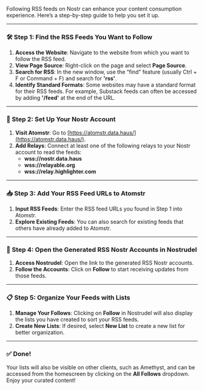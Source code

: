 Following RSS feeds on Nostr can enhance your content consumption experience. Here’s a step-by-step guide to help you set it up.

---

### 🛠️ Step 1: Find the RSS Feeds You Want to Follow

1. **Access the Website**: Navigate to the website from which you want to follow the RSS feed.
2. **View Page Source**: Right-click on the page and select **Page Source**.
3. **Search for RSS**: In the new window, use the “find” feature (usually Ctrl + F or Command + F) and search for **'rss'**. 
4. **Identify Standard Formats**: Some websites may have a standard format for their RSS feeds. For example, Substack feeds can often be accessed by adding **'/feed'** at the end of the URL.

---

### 🔗 Step 2: Set Up Your Nostr Account

1. **Visit Atomstr**: Go to [https://atomstr.data.haus/](https://atomstr.data.haus/).
2. **Add Relays**: Connect at least one of the following relays to your Nostr account to read the feeds:
   - **wss://nostr.data.haus**
   - **wss://relayable.org**
   - **wss://relay.highlighter.com**

---

### 📥 Step 3: Add Your RSS Feed URLs to Atomstr

1. **Input RSS Feeds**: Enter the RSS feed URLs you found in Step 1 into Atomstr.
2. **Explore Existing Feeds**: You can also search for existing feeds that others have already added to Atomstr.

---

### 📲 Step 4: Open the Generated RSS Nostr Accounts in Nostrudel

1. **Access Nostrudel**: Open the link to the generated RSS Nostr accounts.
2. **Follow the Accounts**: Click on **Follow** to start receiving updates from those feeds.

---

### 📋 Step 5: Organize Your Feeds with Lists

1. **Manage Your Follows**: Clicking on **Follow** in Nostrudel will also display the lists you have created to sort your RSS feeds.
2. **Create New Lists**: If desired, select **New List** to create a new list for better organization.

---

### ✅ Done!

Your lists will also be visible on other clients, such as Amethyst, and can be accessed from the homescreen by clicking on the **All Follows** dropdown. Enjoy your curated content!
